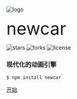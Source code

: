 ![logo](https://newcar.js.org/public/logo-notext-1600.png ':size=150x150')

<span style="font-size: 45px">newcar</span>

![stars](https://img.shields.io/github/stars/Bug-Duck/newcar?color=yellowgreen&logo=github&style=flat-square)
![forks](https://img.shields.io/github/forks/Bug-Duck/newcar?logo=github&style=flat-square)
![license](https://img.shields.io/github/license/Bug-Duck/newcar?color=skyblue&logo=github&style=flat-square)

### 现代化的动画引擎

```shell
$ npm install newcar
```

[开始](/begin.md)
